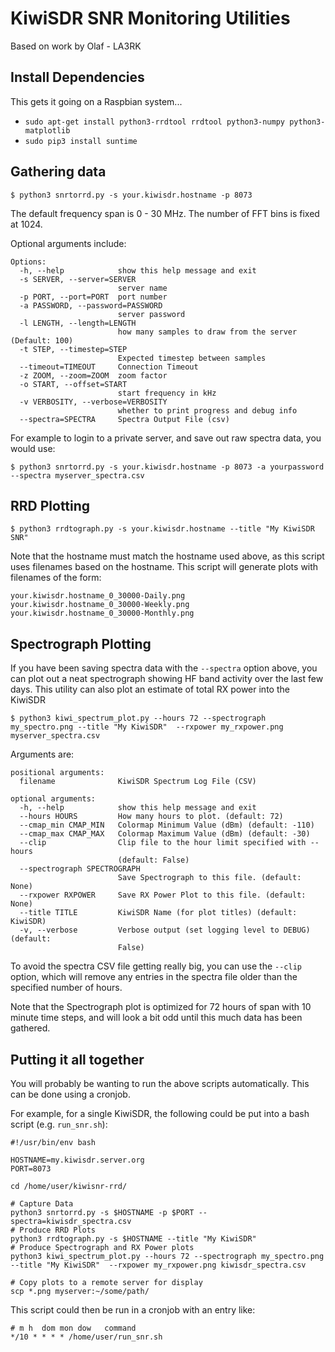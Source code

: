 # KiwiSDR SNR Monitoring Utilities
Based on work by Olaf - LA3RK

## Install Dependencies
This gets it going on a Raspbian system...

* `sudo apt-get install python3-rrdtool rrdtool python3-numpy python3-matplotlib`
* `sudo pip3 install suntime`


## Gathering data
```
$ python3 snrtorrd.py -s your.kiwisdr.hostname -p 8073
```

The default frequency span is 0 - 30 MHz. The number of FFT bins is fixed at 1024.

Optional arguments include:
```
Options:
  -h, --help            show this help message and exit
  -s SERVER, --server=SERVER
                        server name
  -p PORT, --port=PORT  port number
  -a PASSWORD, --password=PASSWORD
                        server password
  -l LENGTH, --length=LENGTH
                        how many samples to draw from the server (Default: 100)
  -t STEP, --timestep=STEP
                        Expected timestep between samples
  --timeout=TIMEOUT     Connection Timeout
  -z ZOOM, --zoom=ZOOM  zoom factor
  -o START, --offset=START
                        start frequency in kHz
  -v VERBOSITY, --verbose=VERBOSITY
                        whether to print progress and debug info
  --spectra=SPECTRA     Spectra Output File (csv)
```

For example to login to a private server, and save out raw spectra data, you would use:
```
$ python3 snrtorrd.py -s your.kiwisdr.hostname -p 8073 -a yourpassword --spectra myserver_spectra.csv
```


## RRD Plotting
```
$ python3 rrdtograph.py -s your.kiwisdr.hostname --title "My KiwiSDR SNR"
```
Note that the hostname must match the hostname used above, as this script uses filenames based on the hostname.
This script will generate plots with filenames of the form:
```
your.kiwisdr.hostname_0_30000-Daily.png
your.kiwisdr.hostname_0_30000-Weekly.png
your.kiwisdr.hostname_0_30000-Monthly.png
```

## Spectrograph Plotting
If you have been saving spectra data with the `--spectra` option above, you can plot out a neat spectrograph showing HF band activity over the last few days. This utility can also plot an estimate of total RX power into the KiwiSDR

```
$ python3 kiwi_spectrum_plot.py --hours 72 --spectrograph my_spectro.png --title "My KiwiSDR"  --rxpower my_rxpower.png myserver_spectra.csv
```

Arguments are:
```
positional arguments:
  filename              KiwiSDR Spectrum Log File (CSV)

optional arguments:
  -h, --help            show this help message and exit
  --hours HOURS         How many hours to plot. (default: 72)
  --cmap_min CMAP_MIN   Colormap Minimum Value (dBm) (default: -110)
  --cmap_max CMAP_MAX   Colormap Maximum Value (dBm) (default: -30)
  --clip                Clip file to the hour limit specified with --hours
                        (default: False)
  --spectrograph SPECTROGRAPH
                        Save Spectrograph to this file. (default: None)
  --rxpower RXPOWER     Save RX Power Plot to this file. (default: None)
  --title TITLE         KiwiSDR Name (for plot titles) (default: KiwiSDR)
  -v, --verbose         Verbose output (set logging level to DEBUG) (default:
                        False)
```

To avoid the spectra CSV file getting really big, you can use the `--clip` option, which will remove any entries in the spectra file older than the specified number of hours.

Note that the Spectrograph plot is optimized for 72 hours of span with 10 minute time steps, and will look a bit odd until this much data has been gathered.

## Putting it all together
You will probably be wanting to run the above scripts automatically. This can be done using a cronjob.

For example, for a single KiwiSDR, the following could be put into a bash script (e.g. `run_snr.sh`):
```
#!/usr/bin/env bash

HOSTNAME=my.kiwisdr.server.org
PORT=8073

cd /home/user/kiwisnr-rrd/

# Capture Data
python3 snrtorrd.py -s $HOSTNAME -p $PORT --spectra=kiwisdr_spectra.csv
# Produce RRD Plots
python3 rrdtograph.py -s $HOSTNAME --title "My KiwiSDR"
# Produce Spectrograph and RX Power plots
python3 kiwi_spectrum_plot.py --hours 72 --spectrograph my_spectro.png --title "My KiwiSDR"  --rxpower my_rxpower.png kiwisdr_spectra.csv

# Copy plots to a remote server for display
scp *.png myserver:~/some/path/
```

This script could then be run in a cronjob with an entry like:
```
# m h  dom mon dow   command
*/10 * * * * /home/user/run_snr.sh
```

